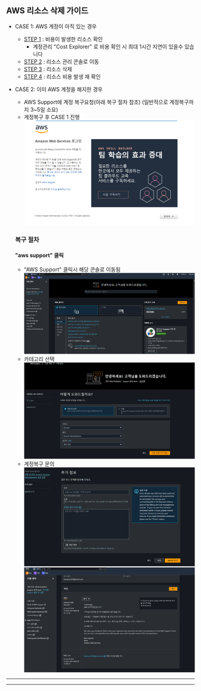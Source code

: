 
## AWS 리소스 삭제 가이드
 - CASE 1: AWS 계정이 아직 있는 경우
   - [STEP 1](/Delete/STEP1.md) : 비용이 발생한 리소스 확인
      - 계정관리 "Cost Explorer" 로 비용 확인 시 최대 1시간 지연이 있을수 있습니다
   - [STEP 2](/Delete/STEP2.md) : 리소스 관리 콘솔로 이동
   - [STEP 3](/Delete/STEP3.md) : 리소스 삭제
   - [STEP 4](/Delete/STEP4.md) : 리소스 비용 발생 재 확인

 - CASE 2: 이미 AWS 계정을 해지한 경우
   - AWS Support에 계정 복구요청(아래 복구 절차 참조) 
     (일반적으로 계정복구까지 3~5일 소요)
   - 계정복구 후 CASE 1 진행
     ![alt text](image-23.png)

   ### 복구 절차
   #### "aws support" 클릭
      - "AWS Support" 클릭시 해당 콘솔로 이동됨   
      ![alt text](image-25.png)
      - 카테고리 선택
      ![alt text](image-26.png)
      - 계정복구 문의
      ![alt text](image-27.png)
      ![alt text](image-24.png)
***
***
